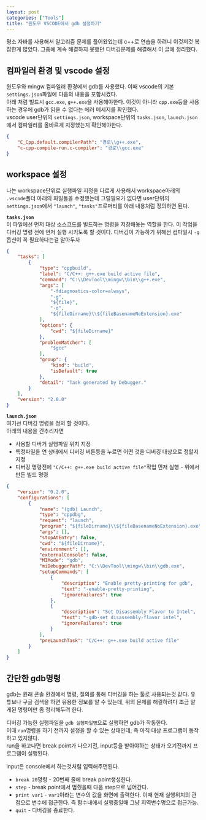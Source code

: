 ```yaml
---
layout: post
categories: ["Tools"]
title: "윈도우 VSCODE에서 gdb 설정하기"
---
```

평소 자바를 사용해서 알고리즘 문제를 풀어왔었는데 c++로 연습을 하려니 이것저것 복잡한게 많았다. 
그중에 계속 해결하지 못했던 디버깅문제를 해결해서 이 글에 정리했다.  
  
## 컴파일러 환경 및 vscode 설정
윈도우와 mingw 컴파일러 환경에서 gdb를 사용했다. 
이때 vscode의 기본 `settings.json`파일에 다음의 내용을 포함시켰다.  
아래 처럼 빌드시 `gcc.exe`, `g++.exe`을 사용해야한다. 이것이 아니라 `cpp.exe`등을 사용하는 경우에 gdb가 읽을 수 없다는 에러 메세지를 확인했다.  
vscode user단위의 `settings.json`, workspace단위의 `tasks.json`, `launch.json`에서 컴파일러를 올바르게 지정했는지 확인해야한다.  
```json
{
    "C_Cpp.default.compilerPath": "경로\\g++.exe",
    "c-cpp-compile-run.c-compiler": "경로\\gcc.exe"
}
```  
  
## workspace 설정
나는 workspace단위로 실행파일 지정을 다르게 사용해서 workspace아래의 `.vscode`폴더 아래의 파일들을 수정했는데 
그럴필요가 없다면 user단위의 `settings.json`에서 `"launch"`, `"tasks"`프로퍼티를 아래 내용처럼 정의하면 된다.  
  
__`tasks.json`__  
이 파일에선 먼저 대상 소스코드를 빌드하는 명령을 저장해놓는 역할을 한다. 
이 작업을 디버깅 명령 전에 먼저 실행 시키도록 할 것이다. 디버깅이 가능하기 위해선 컴파일시 `-g`옵션이 꼭 필요하다는걸 알아두자 
```json
{
    "tasks": [
        {
            "type": "cppbuild",
            "label": "C/C++: g++.exe build active file",
            "command": "C:\\DevTool\\mingw\\bin\\g++.exe",
            "args": [
                "-fdiagnostics-color=always",
                "-g",
                "${file}",
                "-o",
                "${fileDirname}\\${fileBasenameNoExtension}.exe"
            ],
            "options": {
                "cwd": "${fileDirname}"
            },
            "problemMatcher": [
                "$gcc"
            ],
            "group": {
                "kind": "build",
                "isDefault": true
            },
            "detail": "Task generated by Debugger."
        }
    ],
    "version": "2.0.0"
}
```
  
__`launch.json`__  
여기선 디버깅 명령을 정의 할 것이다.  
아래의 내용을 간추리자면
* 사용할 디버거 실행파일 위치 지정
* 특정파일을 연 상태에서 디버깅 버튼등을 누르면 어떤 것을 디버깅 대상으로 정할지 지정
* 디버깅 명령전에 `"C/C++: g++.exe build active file"`작업 먼저 실행 - 위에서 만든 빌드 명령
```json
{
    "version": "0.2.0",
    "configurations": [
        {
            "name": "(gdb) Launch",
            "type": "cppdbg",
            "request": "launch",
            "program": "${fileDirname}\\${fileBasenameNoExtension}.exe",
            "args": [],
            "stopAtEntry": false,
            "cwd": "${fileDirname}",
            "environment": [],
            "externalConsole": false,
            "MIMode": "gdb",
            "miDebuggerPath": "C:\\DevTool\\mingw\\bin\\gdb.exe",
            "setupCommands": [
                {
                    "description": "Enable pretty-printing for gdb",
                    "text": "-enable-pretty-printing",
                    "ignoreFailures": true
                },
                {
                    "description": "Set Disassembly Flavor to Intel",
                    "text": "-gdb-set disassembly-flavor intel",
                    "ignoreFailures": true
                }
            ],
            "preLaunchTask": "C/C++: g++.exe build active file"
        }
    ]
}
```
  

## 간단한 gdb명령
gdb는 원래 콘솔 환경에서 명령, 질의를 통해 디버깅을 하는 툴로 사용되는것 같다. 유튜브나 구글 검색을 하면 유용한 정보를 알 수 있는데, 
위의 문제를 해결하려다 조금 알게된 명령어만 좀 정리해두려 한다.  
  
디버깅 가능한 실행파일을 `gdb 실행파일명`으로 실행하면 gdb가 작동한다.  
이때 `run`명령을 하기 전까지 설정을 할 수 있는 상태인데, 즉 아직 대상 프로그램이 동작하고 있지않다.  
run을 하고나면 break point가 나오기전, input등을 받아야하는 상태가 오기전까지 프로그램이 실행된다.  
  
input은 console에서 하는것처럼 입력해주면된다.  
  
* `break 20`명령 - 20번째 줄에 break point생성한다.
* `step` - break point에서 멈췄을때 다음 step으로 넘어간다.
* `print var1` - `var1`이라는 변수의 값을 화면에 출력한다. 이때 현재 실행위치의 관점으로 변수에 접근한다. 
    즉 함수내에서 실행중일때 그냥 지역변수명으로 접근가능.
* `quit` - 디버깅을 종료한다.
